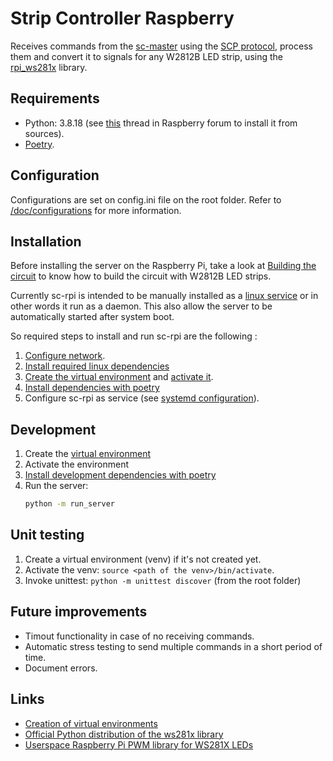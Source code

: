 # Strip Controller Raspberry

Receives commands from the [sc-master](https://github.com/brunopk/sc-master) using the [SCP protocol](/doc/protocol.md), process them and convert it to signals for any W2812B LED strip, using the [rpi_ws281x](http://github.com/richardghirst/rpi_ws281x) library.

## Requirements

- Python: 3.8.18 (see [this](https://forums.raspberrypi.com/viewtopic.php?t=291158) thread in Raspberry forum to install it from sources).
- [Poetry](doc/poetry.md).

## Configuration

Configurations are set on config.ini file on the root folder. Refer to [/doc/configurations](/doc/configurations.md) for more information.

## Installation

Before installing the server on the Raspberry Pi, take a look at [Building the circuit](/doc/circuit.md) to know how to build the circuit with W2812B LED strips.

Currently sc-rpi is intended to be manually installed as a [linux service](https://www.liquidweb.com/kb/what-is-systemctl-an-in-depth-overview/#managing-services) or in other words it run as a daemon. This also allow the server to be automatically started after system boot.

So required steps to install and run sc-rpi are the following :

1. [Configure network](/doc/network_configuration.md).
2. [Install required linux dependencies](/doc/required_linux_dependencies.md)
3. [Create the virtual environment](/doc/virtual_environments.md#creating-virtual-environments) and [activate it](/doc/virtual_environments.md#activating-the-environment).
4. [Install dependencies with poetry](/doc/poetry.md#installing-dependencies)
5. Configure sc-rpi as service (see [systemd configuration](/doc/systemd_configuration.md)).


## Development

1. Create the [virtual environment](/doc/virtual_environments.md)
2. Activate the environment
3. [Install development dependencies with poetry](/doc/poetry.md)
4. Run the server:
    ```bash
    python -m run_server
    ```

## Unit testing

1. Create a virtual environment (venv) if it's not created yet.
2. Activate the venv: `source <path of the venv>/bin/activate`.
3. Invoke unittest: `python -m unittest discover` (from the root folder)

## Future improvements

- Timout functionality in case of no receiving commands.
- Automatic stress testing to send multiple commands in a short period of time.
- Document errors.

## Links

- [Creation of virtual environments](https://docs.python.org/3/library/venv.html)
- [Official Python distribution of the ws281x library](https://github.com/rpi-ws281x/rpi-ws281x-python)
- [Userspace Raspberry Pi PWM library for WS281X LEDs](http://github.com/richardghirst/rpi_ws281x)
